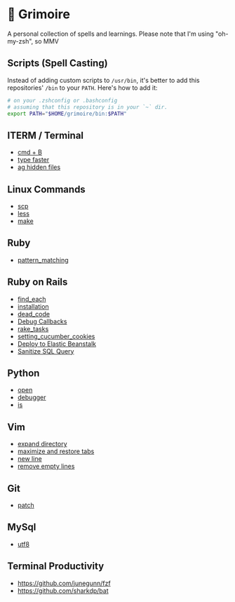 # 📖 Grimoire

A personal collection of spells and learnings. Please note that I'm using "oh-my-zsh", so MMV

## Scripts (Spell Casting)
Instead of adding custom scripts to `/usr/bin`, it's better to add this repositories' `/bin` to your
`PATH`. Here's how to add it:

```zsh
# on your .zshconfig or .bashconfig
# assuming that this repository is in your `~` dir.
export PATH="$HOME/grimoire/bin:$PATH"
```

## ITERM / Terminal
* [cmd + B](./iterm/cmd_+_b.md)
* [type faster](./iterm/type_faster.md)
* [ag hidden files](./iterm/ag_hidden_files.md)

## Linux Commands
* [scp](./linux_commands/scp.md)
* [less](./linux_commands/less.md)
* [make](./linux_commands/make.md)

## Ruby
* [pattern_matching](./ruby/pattern_matching.md)

## Ruby on Rails
* [find_each](./ruby_on_rails/find_each.md)
* [installation](./ruby_on_rails/installation.md)
* [dead_code](./ruby_on_rails/dead_code.md)
* [Debug Callbacks](./ruby_on_rails/debug_callbacks.md)
* [rake_tasks](./ruby_on_rails/rake_tasks.md)
* [setting_cucumber_cookies](./ruby_on_rails/setting_cucumber_cookies.md)
* [Deploy to Elastic Beanstalk](./ruby_on_rails/deploy_to_elastic_beanstalk.md)
* [Sanitize SQL Query](./ruby_on_rails/sanitize_sql_query.md)

## Python
* [open](./python/open.md)
* [debugger](./python/debugger.md)
* [is](./python/is.md)

## Vim
* [expand directory](./vim/expand_directory.md)
* [maximize and restore tabs](./vim/maximize_and_restore_tabs.md)
* [new line](./vim/new_line.md)
* [remove empty lines](./vim/remove_empty_lines.md)

## Git
* [patch](./git/patch.md)

## MySql
* [utf8](./mysql/utf8.md)

## Terminal Productivity
- https://github.com/junegunn/fzf
- https://github.com/sharkdp/bat
